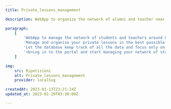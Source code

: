 ```yaml
---
title: Private_lessons_management

description: WebApp to organize the network of alumni and teacher near Como!

paragraph:
    [
        'WebApp to manage the network of students and teachers around Como.<br>',
        'Manage and organise your private lessons in the best possible way.',
        'Let the database keep track of all the data and focus only on what matters: teaching!',
        '<b>Log in to the portal and start managing your network of students and teachers!</b>',
    ]

img:
    src: Ripetizioni
    alt: Private_lessons_management
    provider: localSvg

createdAt: 2023-01-13T23:21:24Z
updated_at: 2023-01-29T03:30:00Z

---
```

